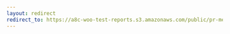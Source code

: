 ```yaml
---
layout: redirect
redirect_to: https://a8c-woo-test-reports.s3.amazonaws.com/public/pr-merge/39038/api/index.html
---
```

